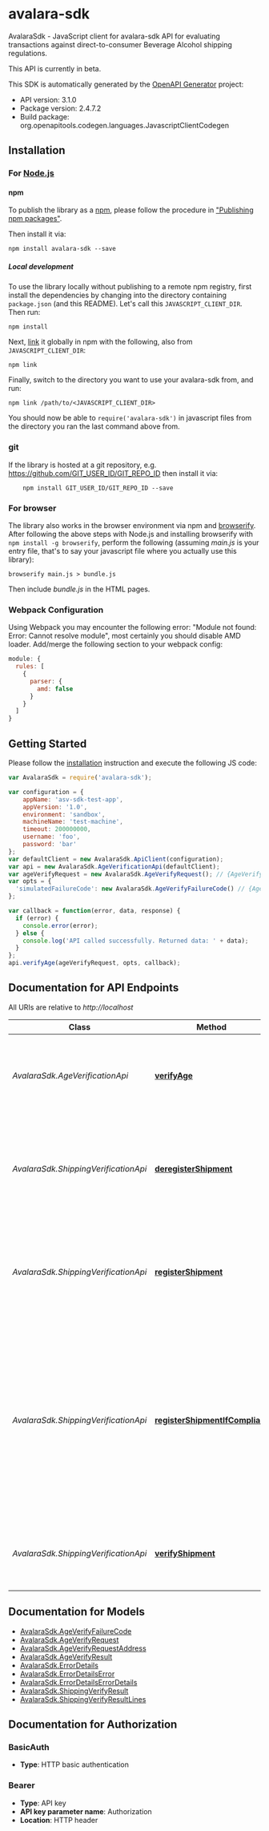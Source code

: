 # avalara-sdk

AvalaraSdk - JavaScript client for avalara-sdk
API for evaluating transactions against direct-to-consumer Beverage Alcohol shipping regulations.

This API is currently in beta.

This SDK is automatically generated by the [OpenAPI Generator](https://openapi-generator.tech) project:

- API version: 3.1.0
- Package version: 2.4.7.2
- Build package: org.openapitools.codegen.languages.JavascriptClientCodegen

## Installation

### For [Node.js](https://nodejs.org/)

#### npm

To publish the library as a [npm](https://www.npmjs.com/), please follow the procedure in ["Publishing npm packages"](https://docs.npmjs.com/getting-started/publishing-npm-packages).

Then install it via:

```shell
npm install avalara-sdk --save
```

##### Local development

To use the library locally without publishing to a remote npm registry, first install the dependencies by changing into the directory containing `package.json` (and this README). Let's call this `JAVASCRIPT_CLIENT_DIR`. Then run:

```shell
npm install
```

Next, [link](https://docs.npmjs.com/cli/link) it globally in npm with the following, also from `JAVASCRIPT_CLIENT_DIR`:

```shell
npm link
```

Finally, switch to the directory you want to use your avalara-sdk from, and run:

```shell
npm link /path/to/<JAVASCRIPT_CLIENT_DIR>
```

You should now be able to `require('avalara-sdk')` in javascript files from the directory you ran the last command above from.

### git

If the library is hosted at a git repository, e.g. https://github.com/GIT_USER_ID/GIT_REPO_ID
then install it via:

```shell
    npm install GIT_USER_ID/GIT_REPO_ID --save
```

### For browser

The library also works in the browser environment via npm and [browserify](http://browserify.org/). After following the above steps with Node.js and installing browserify with `npm install -g browserify`, perform the following (assuming *main.js* is your entry file, that's to say your javascript file where you actually use this library):

```shell
browserify main.js > bundle.js
```

Then include *bundle.js* in the HTML pages.

### Webpack Configuration

Using Webpack you may encounter the following error: "Module not found: Error:
Cannot resolve module", most certainly you should disable AMD loader. Add/merge
the following section to your webpack config:

```javascript
module: {
  rules: [
    {
      parser: {
        amd: false
      }
    }
  ]
}
```

## Getting Started

Please follow the [installation](#installation) instruction and execute the following JS code:

```javascript
var AvalaraSdk = require('avalara-sdk');

var configuration = {
    appName: 'asv-sdk-test-app',
    appVersion: '1.0',
    environment: 'sandbox',
    machineName: 'test-machine',
    timeout: 200000000,
    username: 'foo',
    password: 'bar'
};
var defaultClient = new AvalaraSdk.ApiClient(configuration);
var api = new AvalaraSdk.AgeVerificationApi(defaultClient);
var ageVerifyRequest = new AvalaraSdk.AgeVerifyRequest(); // {AgeVerifyRequest} Information about the individual whose age is being verified.
var opts = {
  'simulatedFailureCode': new AvalaraSdk.AgeVerifyFailureCode() // {AgeVerifyFailureCode} (Optional) The failure code included in the simulated response of the endpoint. Note that this endpoint is only available in Sandbox for testing purposes.
};

var callback = function(error, data, response) {
  if (error) {
    console.error(error);
  } else {
    console.log('API called successfully. Returned data: ' + data);
  }
};
api.verifyAge(ageVerifyRequest, opts, callback);

```

## Documentation for API Endpoints

All URIs are relative to *http://localhost*

Class | Method | HTTP request | Description
------------ | ------------- | ------------- | -------------
*AvalaraSdk.AgeVerificationApi* | [**verifyAge**](docs/AgeVerificationApi.md#verifyAge) | **POST** /api/v2/ageverification/verify | Determines whether an individual meets or exceeds the minimum legal drinking age.
*AvalaraSdk.ShippingVerificationApi* | [**deregisterShipment**](docs/ShippingVerificationApi.md#deregisterShipment) | **DELETE** /api/v2/companies/{companyCode}/transactions/{transactionCode}/shipment/registration | Removes the transaction from consideration when evaluating regulations that span multiple transactions.
*AvalaraSdk.ShippingVerificationApi* | [**registerShipment**](docs/ShippingVerificationApi.md#registerShipment) | **PUT** /api/v2/companies/{companyCode}/transactions/{transactionCode}/shipment/registration | Registers the transaction so that it may be included when evaluating regulations that span multiple transactions.
*AvalaraSdk.ShippingVerificationApi* | [**registerShipmentIfCompliant**](docs/ShippingVerificationApi.md#registerShipmentIfCompliant) | **PUT** /api/v2/companies/{companyCode}/transactions/{transactionCode}/shipment/registerIfCompliant | Evaluates a transaction against a set of direct-to-consumer shipping regulations and, if compliant, registers the transaction so that it may be included when evaluating regulations that span multiple transactions.
*AvalaraSdk.ShippingVerificationApi* | [**verifyShipment**](docs/ShippingVerificationApi.md#verifyShipment) | **GET** /api/v2/companies/{companyCode}/transactions/{transactionCode}/shipment/verify | Evaluates a transaction against a set of direct-to-consumer shipping regulations.


## Documentation for Models

 - [AvalaraSdk.AgeVerifyFailureCode](docs/AgeVerifyFailureCode.md)
 - [AvalaraSdk.AgeVerifyRequest](docs/AgeVerifyRequest.md)
 - [AvalaraSdk.AgeVerifyRequestAddress](docs/AgeVerifyRequestAddress.md)
 - [AvalaraSdk.AgeVerifyResult](docs/AgeVerifyResult.md)
 - [AvalaraSdk.ErrorDetails](docs/ErrorDetails.md)
 - [AvalaraSdk.ErrorDetailsError](docs/ErrorDetailsError.md)
 - [AvalaraSdk.ErrorDetailsErrorDetails](docs/ErrorDetailsErrorDetails.md)
 - [AvalaraSdk.ShippingVerifyResult](docs/ShippingVerifyResult.md)
 - [AvalaraSdk.ShippingVerifyResultLines](docs/ShippingVerifyResultLines.md)


## Documentation for Authorization



### BasicAuth


- **Type**: HTTP basic authentication



### Bearer


- **Type**: API key
- **API key parameter name**: Authorization
- **Location**: HTTP header

